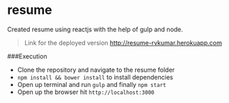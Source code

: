 # resume
Created resume using reactjs with the help of gulp and node.
> Link for the deployed version http://resume-rvkumar.herokuapp.com

###Execution
* Clone the repository and navigate to the resume folder 
* ```npm install && bower install``` to install dependencies
* Open up terminal and run ```gulp``` and finally ```npm start```
* Open up the browser hit ```http://localhost:3000```
